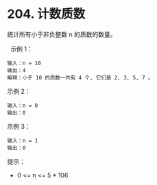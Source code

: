 # 204. 计数质数

统计所有小于非负整数 n 的质数的数量。

 
示例 1：

    输入：n = 10
    输出：4
    解释：小于 10 的质数一共有 4 个, 它们是 2, 3, 5, 7 。
    
示例 2：

    输入：n = 0
    输出：0
    
示例 3：

    输入：n = 1
    输出：0

提示：

 - 0 <= n <= 5 * 106
